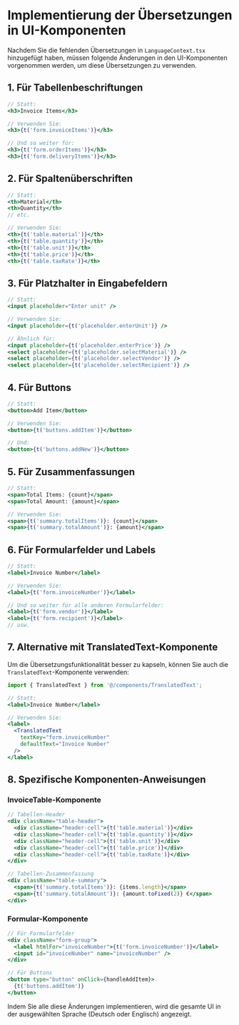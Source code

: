 # Implementierung der Übersetzungen in UI-Komponenten

Nachdem Sie die fehlenden Übersetzungen in `LanguageContext.tsx` hinzugefügt haben, müssen folgende Änderungen in den UI-Komponenten vorgenommen werden, um diese Übersetzungen zu verwenden.

## 1. Für Tabellenbeschriftungen

```jsx
// Statt:
<h3>Invoice Items</h3>

// Verwenden Sie:
<h3>{t('form.invoiceItems')}</h3>

// Und so weiter für:
<h3>{t('form.orderItems')}</h3>
<h3>{t('form.deliveryItems')}</h3>
```

## 2. Für Spaltenüberschriften

```jsx
// Statt:
<th>Material</th>
<th>Quantity</th>
// etc.

// Verwenden Sie:
<th>{t('table.material')}</th>
<th>{t('table.quantity')}</th>
<th>{t('table.unit')}</th>
<th>{t('table.price')}</th>
<th>{t('table.taxRate')}</th>
```

## 3. Für Platzhalter in Eingabefeldern

```jsx
// Statt:
<input placeholder="Enter unit" />

// Verwenden Sie:
<input placeholder={t('placeholder.enterUnit')} />

// Ähnlich für:
<input placeholder={t('placeholder.enterPrice')} />
<select placeholder={t('placeholder.selectMaterial')} />
<select placeholder={t('placeholder.selectVendor')} />
<select placeholder={t('placeholder.selectRecipient')} />
```

## 4. Für Buttons

```jsx
// Statt:
<button>Add Item</button>

// Verwenden Sie:
<button>{t('buttons.addItem')}</button>

// Und:
<button>{t('buttons.addNew')}</button>
```

## 5. Für Zusammenfassungen

```jsx
// Statt:
<span>Total Items: {count}</span>
<span>Total Amount: {amount}</span>

// Verwenden Sie:
<span>{t('summary.totalItems')}: {count}</span>
<span>{t('summary.totalAmount')}: {amount}</span>
```

## 6. Für Formularfelder und Labels

```jsx
// Statt:
<label>Invoice Number</label>

// Verwenden Sie:
<label>{t('form.invoiceNumber')}</label>

// Und so weiter für alle anderen Formularfelder:
<label>{t('form.vendor')}</label>
<label>{t('form.recipient')}</label>
// usw.
```

## 7. Alternative mit TranslatedText-Komponente

Um die Übersetzungsfunktionalität besser zu kapseln, können Sie auch die `TranslatedText`-Komponente verwenden:

```jsx
import { TranslatedText } from '@/components/TranslatedText';

// Statt:
<label>Invoice Number</label>

// Verwenden Sie:
<label>
  <TranslatedText 
    textKey="form.invoiceNumber" 
    defaultText="Invoice Number" 
  />
</label>
```

## 8. Spezifische Komponenten-Anweisungen

### InvoiceTable-Komponente

```jsx
// Tabellen-Header
<div className="table-header">
  <div className="header-cell">{t('table.material')}</div>
  <div className="header-cell">{t('table.quantity')}</div>
  <div className="header-cell">{t('table.unit')}</div>
  <div className="header-cell">{t('table.price')}</div>
  <div className="header-cell">{t('table.taxRate')}</div>
</div>

// Tabellen-Zusammenfassung
<div className="table-summary">
  <span>{t('summary.totalItems')}: {items.length}</span>
  <span>{t('summary.totalAmount')}: {amount.toFixed(2)} €</span>
</div>
```

### Formular-Komponente

```jsx
// Für Formularfelder
<div className="form-group">
  <label htmlFor="invoiceNumber">{t('form.invoiceNumber')}</label>
  <input id="invoiceNumber" name="invoiceNumber" />
</div>

// Für Buttons
<button type="button" onClick={handleAddItem}>
  {t('buttons.addItem')}
</button>
```

Indem Sie alle diese Änderungen implementieren, wird die gesamte UI in der ausgewählten Sprache (Deutsch oder Englisch) angezeigt. 
